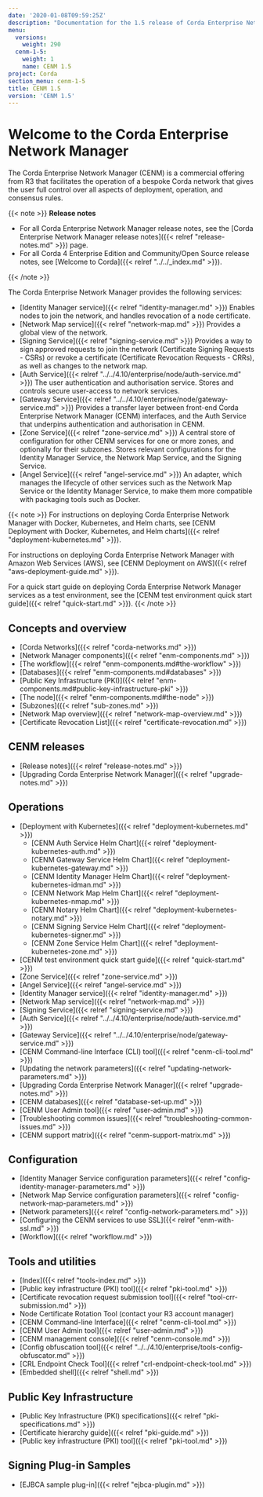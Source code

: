 ```yaml
---
date: '2020-01-08T09:59:25Z'
description: "Documentation for the 1.5 release of Corda Enterprise Network Manager (CENM)"
menu:
  versions:
    weight: 290
  cenm-1-5:
    weight: 1
    name: CENM 1.5
project: Corda
section_menu: cenm-1-5
title: CENM 1.5
version: 'CENM 1.5'
---
```



# Welcome to the Corda Enterprise Network Manager

The Corda Enterprise Network Manager (CENM) is a commercial offering from R3 that facilitates the operation of a bespoke
Corda network that gives the user full control over all aspects of deployment, operation, and consensus rules.

{{< note >}}
**Release notes**

* For all Corda Enterprise Network Manager release notes, see the [Corda Enterprise Network Manager release notes]({{< relref "release-notes.md" >}}) page.
* For all Corda 4 Enterprise Edition and Community/Open Source release notes, see [Welcome to Corda]({{< relref "../../_index.md" >}}).

{{< /note >}}

The Corda Enterprise Network Manager provides the following services:

* [Identity Manager service]({{< relref "identity-manager.md" >}}) Enables nodes to join the network, and handles revocation of a node certificate.
* [Network Map service]({{< relref "network-map.md" >}}) Provides a global view of the network.
* [Signing Service]({{< relref "signing-service.md" >}}) Provides a way to sign approved requests to join the network (Certificate Signing Requests - CSRs) or revoke a certificate (Certificate Revocation Requests - CRRs), as well as changes to the network map.
* [Auth Service]({{< relref "../../4.10/enterprise/node/auth-service.md" >}}) The user authentication and authorisation service. Stores and controls secure user-access to network services.
* [Gateway Service]({{< relref "../../4.10/enterprise/node/gateway-service.md" >}}) Provides a transfer layer between front-end Corda Enterprise Network Manager (CENM) interfaces, and the Auth Service that underpins authentication and authorisation in CENM.
* [Zone Service]({{< relref "zone-service.md" >}}) A central store of configuration for other CENM services for one or more zones, and optionally for their subzones. Stores relevant configurations for the Identity Manager Service, the Network Map Service, and the Signing Service.
* [Angel Service]({{< relref "angel-service.md" >}}) An adapter, which manages the lifecycle of other services such as the Network Map Service or the Identity Manager Service, to make them more compatible with packaging tools such as Docker.

{{< note >}}
For instructions on deploying Corda Enterprise Network Manager with Docker, Kubernetes, and Helm charts, see [CENM Deployment with Docker, Kubernetes, and Helm charts]({{< relref "deployment-kubernetes.md" >}}).

For instructions on deploying Corda Enterprise Network Manager with Amazon Web Services (AWS), see [CENM Deployment on AWS]({{< relref "aws-deployment-guide.md" >}}).

For a quick start guide on deploying Corda Enterprise Network Manager services as a test environment, see the [CENM test environment quick start guide]({{< relref "quick-start.md" >}}).
{{< /note >}}

## Concepts and overview

* [Corda Networks]({{< relref "corda-networks.md" >}})
* [Network Manager components]({{< relref "enm-components.md" >}})
* [The workflow]({{< relref "enm-components.md#the-workflow" >}})
* [Databases]({{< relref "enm-components.md#databases" >}})
* [Public Key Infrastructure (PKI)]({{< relref "enm-components.md#public-key-infrastructure-pki" >}})
* [The node]({{< relref "enm-components.md#the-node" >}})
* [Subzones]({{< relref "sub-zones.md" >}})
* [Network Map overview]({{< relref "network-map-overview.md" >}})
* [Certificate Revocation List]({{< relref "certificate-revocation.md" >}})

## CENM releases
* [Release notes]({{< relref "release-notes.md" >}})
* [Upgrading Corda Enterprise Network Manager]({{< relref "upgrade-notes.md" >}})

## Operations

* [Deployment with Kubernetes]({{< relref "deployment-kubernetes.md" >}})
  * [CENM Auth Service Helm Chart]({{< relref "deployment-kubernetes-auth.md" >}})
  * [CENM Gateway Service Helm Chart]({{< relref "deployment-kubernetes-gateway.md" >}})
  * [CENM Identity Manager Helm Chart]({{< relref "deployment-kubernetes-idman.md" >}})
  * [CENM Network Map Helm Chart]({{< relref "deployment-kubernetes-nmap.md" >}})
  * [CENM Notary Helm Chart]({{< relref "deployment-kubernetes-notary.md" >}})
  * [CENM Signing Service Helm Chart]({{< relref "deployment-kubernetes-signer.md" >}})
  * [CENM Zone Service Helm Chart]({{< relref "deployment-kubernetes-zone.md" >}})
* [CENM test environment quick start guide]({{< relref "quick-start.md" >}})
* [Zone Service]({{< relref "zone-service.md" >}})
* [Angel Service]({{< relref "angel-service.md" >}})
* [Identity Manager service]({{< relref "identity-manager.md" >}})
* [Network Map service]({{< relref "network-map.md" >}})
* [Signing Service]({{< relref "signing-service.md" >}})
* [Auth Service]({{< relref "../../4.10/enterprise/node/auth-service.md" >}})
* [Gateway Service]({{< relref "../../4.10/enterprise/node/gateway-service.md" >}})
* [CENM Command-line Interface (CLI) tool]({{< relref "cenm-cli-tool.md" >}})
* [Updating the network parameters]({{< relref "updating-network-parameters.md" >}})
* [Upgrading Corda Enterprise Network Manager]({{< relref "upgrade-notes.md" >}})
* [CENM databases]({{< relref "database-set-up.md" >}})
* [CENM User Admin tool]({{< relref "user-admin.md" >}})
* [Troubleshooting common issues]({{< relref "troubleshooting-common-issues.md" >}})
* [CENM support matrix]({{< relref "cenm-support-matrix.md" >}})

## Configuration

* [Identity Manager Service configuration parameters]({{< relref "config-identity-manager-parameters.md" >}})
* [Network Map Service configuration parameters]({{< relref "config-network-map-parameters.md" >}})
* [Network parameters]({{< relref "config-network-parameters.md" >}})
* [Configuring the CENM services to use SSL]({{< relref "enm-with-ssl.md" >}})
* [Workflow]({{< relref "workflow.md" >}})

## Tools and utilities

* [Index]({{< relref "tools-index.md" >}})
* [Public key infrastructure (PKI) tool]({{< relref "pki-tool.md" >}})
* [Certificate revocation request submission tool]({{< relref "tool-crr-submission.md" >}})
* Node Certificate Rotation Tool (contact your R3 account manager)
* [CENM Command-line Interface]({{< relref "cenm-cli-tool.md" >}})
* [CENM User Admin tool]({{< relref "user-admin.md" >}})
* [CENM management console]({{< relref "cenm-console.md" >}})
* [Config obfuscation tool]({{< relref "../../4.10/enterprise/tools-config-obfuscator.md" >}})
* [CRL Endpoint Check Tool]({{< relref "crl-endpoint-check-tool.md" >}})
* [Embedded shell]({{< relref "shell.md" >}})

## Public Key Infrastructure

* [Public Key Infrastructure (PKI) specifications]({{< relref "pki-specifications.md" >}})
* [Certificate hierarchy guide]({{< relref "pki-guide.md" >}})
* [Public key infrastructure (PKI) tool]({{< relref "pki-tool.md" >}})

## Signing Plug-in Samples

* [EJBCA sample plug-in]({{< relref "ejbca-plugin.md" >}})
